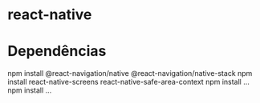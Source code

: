 # react-native

# Dependências
npm install @react-navigation/native @react-navigation/native-stack
npm install react-native-screens react-native-safe-area-context
npm install ...
npm install ...